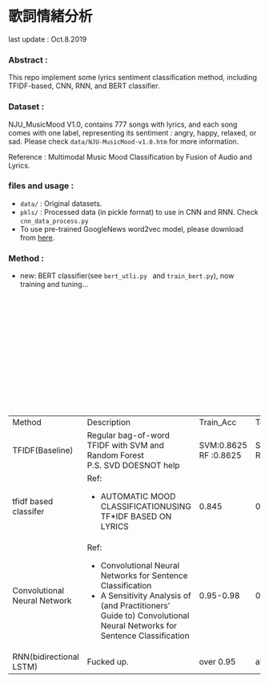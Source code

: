 # 歌詞情緒分析
last update : Oct.8.2019

### Abstract : 
This repo implement some lyrics sentiment classification method, including TFIDF-based, CNN, RNN, and BERT classifier.

### Dataset :
NJU_MusicMood V1.0, contains 777 songs with lyrics, and each song comes with one label, representing its sentiment : angry, happy, relaxed, or sad. Please check `data/NJU-MusicMood-v1.0.htm` for more information. 

Reference : Multimodal Music Mood Classification by Fusion of Audio and Lyrics.  

### files and usage :
+ `data/` : Original datasets.
+ `pkls/` : Processed data (in pickle format) to use in CNN and RNN. Check `cnn_data_process.py`
+ To use pre-trained GoogleNews word2vec model, please download from [here](https://drive.google.com/file/d/0B7XkCwpI5KDYNlNUTTlSS21pQmM/edit).


### Method : 

* new: BERT classifier(see `bert_utli.py ` and `train_bert.py`), now training and tuning...

<table>
　<tr>
　	<td>Method</td>
	<td>Description</td>
　	<td>Train_Acc</td>
　	<td>Test_Acc</td>
　</tr>
　<tr>
　	<td>TFIDF(Baseline)</td>
　	<td>Regular bag-of-word TFIDF with SVM and Random Forest<br>
		P.S. SVD DOESNOT help 
	</td>
　	<td>SVM:0.8625<br>RF :0.8625</td>
　	<td>SVM:0.292<br>RF :0.284</td>
　</tr>

　<tr>
　	<td>tfidf based classifer</td>
　	<td>Ref:
        <ul>
            <li>AUTOMATIC MOOD CLASSIFICATIONUSING TF*IDF BASED ON LYRICS
        </ul>
    </td>
　	<td>0.845</td>
　	<td>0.297</td>
　</tr>

　<tr>
　	<td>Convolutional Neural Network</td>
　	<td>Ref:
		<ul>
    		<li>Convolutional Neural Networks for Sentence Classification</li>
    		<li>A Sensitivity Analysis of (and Practitioners’ Guide to) Convolutional Neural Networks for Sentence Classification</li>
   		</ul>
	</td>
　	<td>0.95-0.98</td>
　	<td>0.40-0.47</td>
　</tr>

　<tr>
　	<td>RNN(bidirectional LSTM)</td>
　	<td>Fucked up.
	</td>
　	<td>over 0.95</td>
　	<td>about 0.3</td>
　</tr>
</table>
